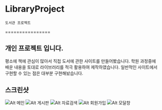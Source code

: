 # LibraryProject

    도서관 프로젝트
   ================
   
   개인 프로젝트 입니다.
   -------------------
   평소에 책에 관심이 많아서 직접 도서에 관한 사이트를 만들어봤습니다.
   학원 과정중에 배운 내용을 토대로 라이브러리를 적극 활용하여 제작하였습니다.
   일반적인 사이트에서 구현할 수 있는 점은 대부분 구현해놨습니다.
   
   스크린샷
   ------------------
   ![Alt 메인](https://user-images.githubusercontent.com/53854831/70104847-b0715b80-1682-11ea-94db-87c6fb72c566.png)
   ![Alt 게시판](https://user-images.githubusercontent.com/53854831/70104878-c2eb9500-1682-11ea-8012-c144b165487b.png)
   ![Alt 자료검색](https://user-images.githubusercontent.com/53854831/70104891-c97a0c80-1682-11ea-8164-a345d58c9131.png)
   ![Alt 회원가입](https://user-images.githubusercontent.com/53854831/70104904-d0a11a80-1682-11ea-90d7-9c4f9ad1e4c5.png)
   ![Alt 모달창](https://user-images.githubusercontent.com/53854831/70104920-d5fe6500-1682-11ea-93e8-bbdd706f0be5.png)
   
